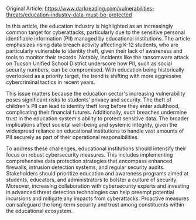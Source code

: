 Original Article: https://www.darkreading.com/vulnerabilities-threats/education-industry-data-must-be-protected

In this article, the education industry is highlighted as an increasingly common target for cyberattacks, particularly due to the sensitive personal identifiable information (PII) managed by educational institutions. The article emphasizes rising data breach activity affecting K-12 students, who are particularly vulnerable to identity theft, given their lack of awareness and tools to monitor their records. Notably, incidents like the ransomware attack on Tucson Unified School District underscore how PII, such as social security numbers, can be compromised. With education being historically overlooked as a priority target, the trend is shifting with more aggressive cybercriminal tactics in recent years.

This issue matters because the education sector's increasing vulnerability poses significant risks to students’ privacy and security. The theft of children's PII can lead to identity theft long before they enter adulthood, complicating their financial futures. Additionally, such breaches undermine trust in the education system's ability to protect sensitive data. The broader implications affect societal well-being and systemic integrity, given the widespread reliance on educational institutions to handle vast amounts of PII securely as part of their operational responsibilities.

To address these challenges, educational institutions should intensify their focus on robust cybersecurity measures. This includes implementing comprehensive data protection strategies that encompass enhanced firewalls, intrusion detection systems, and regular security audits. Stakeholders should prioritize education and awareness programs aimed at students, educators, and administrators to bolster a culture of security. Moreover, increasing collaboration with cybersecurity experts and investing in advanced threat detection technologies can help preempt potential incursions and mitigate any impacts from cyberattacks. Proactive measures can safeguard the long-term security and trust among constituents within the educational ecosystem.